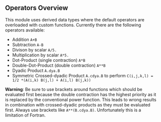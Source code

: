 ## Operators Overview

This module uses derived data types where the default operators are overloaded with custom functions. Currently there are the following operators available:

- Addition `A+B`
- Subtraction `A-B`
- Divison by scalar `A/5.`
- Multiplication by scalar `A*5.`
- Dot-Product (single contraction) `A*B`
- Double-Dot-Product (double contraction) `A**B`
- Dyadic Product `A.dya.B`
- Symmetric Crossed-dyadic Product `A.cdya.B` to perform `C(i,j,k,l) = 1/2 *(A(i,k) B(j,l) + A(i,l) B(j,k))`

**Warning**: Be sure to use brackets around functions which should be evaluated first because the double contraction has the highest priority as it is replaced by the conventional power function. This leads to wrong results in combination with crossed-dyadic products as they must be evaluated first. Always use brackets like `A**(B.cdya.B)`. Unfortunately this is a limitation of Fortran.